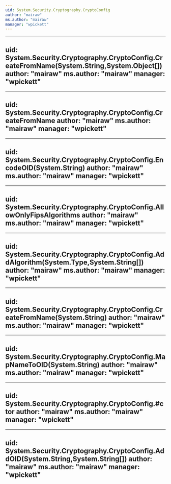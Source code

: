 ```yaml
---
uid: System.Security.Cryptography.CryptoConfig
author: "mairaw"
ms.author: "mairaw"
manager: "wpickett"
---
```


---
uid: System.Security.Cryptography.CryptoConfig.CreateFromName(System.String,System.Object[])
author: "mairaw"
ms.author: "mairaw"
manager: "wpickett"
---

---
uid: System.Security.Cryptography.CryptoConfig.CreateFromName
author: "mairaw"
ms.author: "mairaw"
manager: "wpickett"
---

---
uid: System.Security.Cryptography.CryptoConfig.EncodeOID(System.String)
author: "mairaw"
ms.author: "mairaw"
manager: "wpickett"
---

---
uid: System.Security.Cryptography.CryptoConfig.AllowOnlyFipsAlgorithms
author: "mairaw"
ms.author: "mairaw"
manager: "wpickett"
---

---
uid: System.Security.Cryptography.CryptoConfig.AddAlgorithm(System.Type,System.String[])
author: "mairaw"
ms.author: "mairaw"
manager: "wpickett"
---

---
uid: System.Security.Cryptography.CryptoConfig.CreateFromName(System.String)
author: "mairaw"
ms.author: "mairaw"
manager: "wpickett"
---

---
uid: System.Security.Cryptography.CryptoConfig.MapNameToOID(System.String)
author: "mairaw"
ms.author: "mairaw"
manager: "wpickett"
---

---
uid: System.Security.Cryptography.CryptoConfig.#ctor
author: "mairaw"
ms.author: "mairaw"
manager: "wpickett"
---

---
uid: System.Security.Cryptography.CryptoConfig.AddOID(System.String,System.String[])
author: "mairaw"
ms.author: "mairaw"
manager: "wpickett"
---
